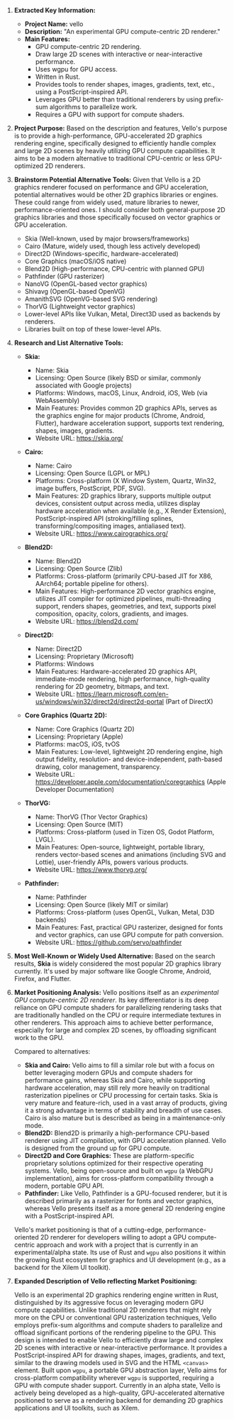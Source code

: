 1.  **Extracted Key Information:**
    *   **Project Name:** vello
    *   **Description:** "An experimental GPU compute-centric 2D renderer."
    *   **Main Features:**
        *   GPU compute-centric 2D rendering.
        *   Draw large 2D scenes with interactive or near-interactive performance.
        *   Uses wgpu for GPU access.
        *   Written in Rust.
        *   Provides tools to render shapes, images, gradients, text, etc., using a PostScript-inspired API.
        *   Leverages GPU better than traditional renderers by using prefix-sum algorithms to parallelize work.
        *   Requires a GPU with support for compute shaders.

2.  **Project Purpose:**
    Based on the description and features, Vello's purpose is to provide a high-performance, GPU-accelerated 2D graphics rendering engine, specifically designed to efficiently handle complex and large 2D scenes by heavily utilizing GPU compute capabilities. It aims to be a modern alternative to traditional CPU-centric or less GPU-optimized 2D renderers.

3.  **Brainstorm Potential Alternative Tools:**
    Given that Vello is a 2D graphics renderer focused on performance and GPU acceleration, potential alternatives would be other 2D graphics libraries or engines. These could range from widely used, mature libraries to newer, performance-oriented ones. I should consider both general-purpose 2D graphics libraries and those specifically focused on vector graphics or GPU acceleration.

    *   Skia (Well-known, used by major browsers/frameworks)
    *   Cairo (Mature, widely used, though less actively developed)
    *   Direct2D (Windows-specific, hardware-accelerated)
    *   Core Graphics (macOS/iOS native)
    *   Blend2D (High-performance, CPU-centric with planned GPU)
    *   Pathfinder (GPU rasterizer)
    *   NanoVG (OpenGL-based vector graphics)
    *   Shivavg (OpenGL-based OpenVG)
    *   AmanithSVG (OpenVG-based SVG rendering)
    *   ThorVG (Lightweight vector graphics)
    *   Lower-level APIs like Vulkan, Metal, Direct3D used as backends by renderers.
    *   Libraries built on top of these lower-level APIs.

4.  **Research and List Alternative Tools:**

    *   **Skia:**
        *   Name: Skia
        *   Licensing: Open Source (likely BSD or similar, commonly associated with Google projects)
        *   Platforms: Windows, macOS, Linux, Android, iOS, Web (via WebAssembly)
        *   Main Features: Provides common 2D graphics APIs, serves as the graphics engine for major products (Chrome, Android, Flutter), hardware acceleration support, supports text rendering, shapes, images, gradients.
        *   Website URL: https://skia.org/

    *   **Cairo:**
        *   Name: Cairo
        *   Licensing: Open Source (LGPL or MPL)
        *   Platforms: Cross-platform (X Window System, Quartz, Win32, image buffers, PostScript, PDF, SVG).
        *   Main Features: 2D graphics library, supports multiple output devices, consistent output across media, utilizes display hardware acceleration when available (e.g., X Render Extension), PostScript-inspired API (stroking/filling splines, transforming/compositing images, antialiased text).
        *   Website URL: https://www.cairographics.org/

    *   **Blend2D:**
        *   Name: Blend2D
        *   Licensing: Open Source (Zlib)
        *   Platforms: Cross-platform (primarily CPU-based JIT for X86, AArch64; portable pipeline for others).
        *   Main Features: High-performance 2D vector graphics engine, utilizes JIT compiler for optimized pipelines, multi-threading support, renders shapes, geometries, and text, supports pixel composition, opacity, colors, gradients, and images.
        *   Website URL: https://blend2d.com/

    *   **Direct2D:**
        *   Name: Direct2D
        *   Licensing: Proprietary (Microsoft)
        *   Platforms: Windows
        *   Main Features: Hardware-accelerated 2D graphics API, immediate-mode rendering, high performance, high-quality rendering for 2D geometry, bitmaps, and text.
        *   Website URL: https://learn.microsoft.com/en-us/windows/win32/direct2d/direct2d-portal (Part of DirectX)

    *   **Core Graphics (Quartz 2D):**
        *   Name: Core Graphics (Quartz 2D)
        *   Licensing: Proprietary (Apple)
        *   Platforms: macOS, iOS, tvOS
        *   Main Features: Low-level, lightweight 2D rendering engine, high output fidelity, resolution- and device-independent, path-based drawing, color management, transparency.
        *   Website URL: https://developer.apple.com/documentation/coregraphics (Apple Developer Documentation)

    *   **ThorVG:**
        *   Name: ThorVG (Thor Vector Graphics)
        *   Licensing: Open Source (MIT)
        *   Platforms: Cross-platform (used in Tizen OS, Godot Platform, LVGL).
        *   Main Features: Open-source, lightweight, portable library, renders vector-based scenes and animations (including SVG and Lottie), user-friendly APIs, powers various products.
        *   Website URL: https://www.thorvg.org/

    *   **Pathfinder:**
        *   Name: Pathfinder
        *   Licensing: Open Source (likely MIT or similar)
        *   Platforms: Cross-platform (uses OpenGL, Vulkan, Metal, D3D backends)
        *   Main Features: Fast, practical GPU rasterizer, designed for fonts and vector graphics, can use GPU compute for path conversion.
        *   Website URL: https://github.com/servo/pathfinder

5.  **Most Well-Known or Widely Used Alternative:**
    Based on the search results, **Skia** is widely considered the most popular 2D graphics library currently. It's used by major software like Google Chrome, Android, Firefox, and Flutter.

6.  **Market Positioning Analysis:**
    Vello positions itself as an *experimental GPU compute-centric 2D renderer*. Its key differentiator is its deep reliance on GPU compute shaders for parallelizing rendering tasks that are traditionally handled on the CPU or require intermediate textures in other renderers. This approach aims to achieve better performance, especially for large and complex 2D scenes, by offloading significant work to the GPU.

    Compared to alternatives:
    *   **Skia and Cairo:** Vello aims to fill a similar role but with a focus on better leveraging modern GPUs and compute shaders for performance gains, whereas Skia and Cairo, while supporting hardware acceleration, may still rely more heavily on traditional rasterization pipelines or CPU processing for certain tasks. Skia is very mature and feature-rich, used in a vast array of products, giving it a strong advantage in terms of stability and breadth of use cases. Cairo is also mature but is described as being in a maintenance-only mode.
    *   **Blend2D:** Blend2D is primarily a high-performance CPU-based renderer using JIT compilation, with GPU acceleration planned. Vello is designed from the ground up for GPU compute.
    *   **Direct2D and Core Graphics:** These are platform-specific proprietary solutions optimized for their respective operating systems. Vello, being open-source and built on `wgpu` (a WebGPU implementation), aims for cross-platform compatibility through a modern, portable GPU API.
    *   **Pathfinder:** Like Vello, Pathfinder is a GPU-focused renderer, but it is described primarily as a rasterizer for fonts and vector graphics, whereas Vello presents itself as a more general 2D rendering engine with a PostScript-inspired API.

    Vello's market positioning is that of a cutting-edge, performance-oriented 2D renderer for developers willing to adopt a GPU compute-centric approach and work with a project that is currently in an experimental/alpha state. Its use of Rust and `wgpu` also positions it within the growing Rust ecosystem for graphics and UI development (e.g., as a backend for the Xilem UI toolkit).

7.  **Expanded Description of Vello reflecting Market Positioning:**

    Vello is an experimental 2D graphics rendering engine written in Rust, distinguished by its aggressive focus on leveraging modern GPU compute capabilities. Unlike traditional 2D renderers that might rely more on the CPU or conventional GPU rasterization techniques, Vello employs prefix-sum algorithms and compute shaders to parallelize and offload significant portions of the rendering pipeline to the GPU. This design is intended to enable Vello to efficiently draw large and complex 2D scenes with interactive or near-interactive performance. It provides a PostScript-inspired API for drawing shapes, images, gradients, and text, similar to the drawing models used in SVG and the HTML `<canvas>` element. Built upon `wgpu`, a portable GPU abstraction layer, Vello aims for cross-platform compatibility wherever `wgpu` is supported, requiring a GPU with compute shader support. Currently in an alpha state, Vello is actively being developed as a high-quality, GPU-accelerated alternative positioned to serve as a rendering backend for demanding 2D graphics applications and UI toolkits, such as Xilem.